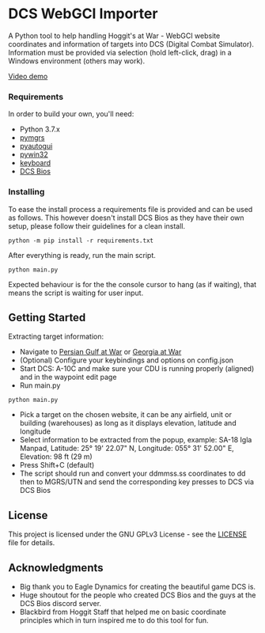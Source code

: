 # DCS WebGCI Importer

A Python tool to help handling Hoggit's at War - WebGCI website coordinates and information of targets into DCS (Digital Combat Simulator).
Information must be provided via selection (hold left-click, drag) in a Windows environment (others may work).

[Video demo](https://youtu.be/LLg_pqPNMb8)

### Requirements

In order to build your own, you'll need:
* Python 3.7.x
* [pymgrs](https://pypi.org/project/mgrs/)
* [pyautogui](https://pypi.org/project/PyAutoGUI/)
* [pywin32](https://pypi.org/project/pywin32/)
* [keyboard](https://pypi.org/project/keyboard/)
* [DCS Bios](https://github.com/dcs-bios/dcs-bios/)

### Installing

To ease the install process a requirements file is provided and can be used as follows. This however doesn't install DCS Bios as they have their own setup, please follow their guidelines for a clean install.
```
python -m pip install -r requirements.txt
```

After everything is ready, run the main script.
```
python main.py
```

Expected behaviour is for the the console cursor to hang (as if waiting), that means the script is waiting for user input.

## Getting Started

Extracting target information:
* Navigate to [Persian Gulf at War](https://atwar.online/pgawgci.php) or [Georgia at War](https://atwar.online/gawgci.php)
* (Optional) Configure your keybindings and options on config.json
* Start DCS: A-10C and make sure your CDU is running properly (aligned) and in the waypoint edit page
* Run main.py
```
python main.py
```
* Pick a target on the chosen website, it can be any airfield, unit or building (warehouses) as long as it displays elevation, latitude and longitude
* Select information to be extracted from the popup, example: SA-18 Igla Manpad, Latitude: 25° 19' 22.07" N, Longitude: 055° 31' 52.00" E, Elevation: 98 ft (29 m)
* Press Shift+C (default)
* The script should run and convert your ddmmss.ss coordinates to dd then to MGRS/UTN and send the corresponding key presses to DCS via DCS Bios

## License

This project is licensed under the GNU GPLv3 License - see the [LICENSE](LICENSE) file for details.

## Acknowledgments

* Big thank you to Eagle Dynamics for creating the beautiful game DCS is.
* Huge shoutout for the people who created DCS Bios and the guys at the DCS Bios discord server.
* Blackbird from Hoggit Staff that helped me on basic coordinate principles which in turn inspired me to do this tool for fun.
